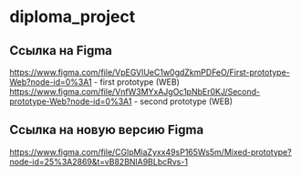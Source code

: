 # diploma_project

## Ссылка на Figma
https://www.figma.com/file/VpEGVlUeC1w0gdZkmPDFeO/First-prototype-Web?node-id=0%3A1 - first prototype (WEB)
https://www.figma.com/file/VnfW3MYxAJgOc1pNbEr0KJ/Second-prototype-Web?node-id=0%3A1 - second prototype (WEB)

## Ссылка на новую версию Figma
https://www.figma.com/file/CGlpMiaZyxx49sP165Ws5m/Mixed-prototype?node-id=25%3A2869&t=vB82BNlA9BLbcRvs-1
